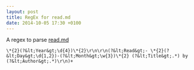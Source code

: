 ```yaml
---
layout: post
title: RegEx for read.md
date: 2014-10-05 17:30 +0100
---
```

A regex to parse [read.md](https://github.com/idiotandrobot/blog/blob/gh-pages/read.md)

`\*{2}(?&lt;Year&gt;\d{4})\*{2}\r\n\r\n(?&lt;Read&gt;- \*{2}(?&lt;Day&gt;\d{1,2})-(?&lt;Month&gt;\w{3})\*{2} (?&lt;Title&gt;.*) by (?&lt;Author&gt;.*)\r\n)+`

